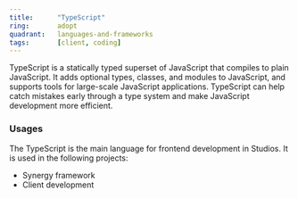 ```yaml
---
title:      "TypeScript"
ring:       adopt
quadrant:   languages-and-frameworks
tags:       [client, coding]
---
```


TypeScript is a statically typed superset of JavaScript that compiles to plain JavaScript. It adds optional types, classes, and modules to JavaScript, and supports tools for large-scale JavaScript applications. TypeScript can help catch mistakes early through a type system and make JavaScript development more efficient.

### Usages
The TypeScript is the main language for frontend development in Studios. It is used in the following projects:
- Synergy framework
- Client development